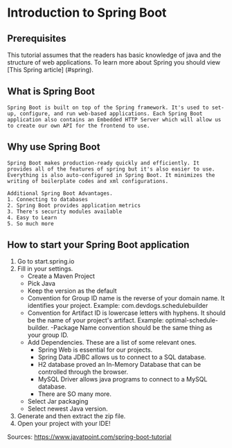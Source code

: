 # Introduction to Spring Boot


## Prerequisites 

This tutorial assumes that the readers has basic knowledge of java and the structure of web applications. To learn more about Spring you should view [This Spring article] (#spring). 

## What is Spring Boot
    Spring Boot is built on top of the Spring framework. It's used to set-up, configure, and run web-based applications. Each Spring Boot application also contains an Embedded HTTP Server which will allow us to create our own API for the frontend to use.  

## Why use Spring Boot
    Spring Boot makes production-ready quickly and efficiently. It provides all of the features of spring but it's also easier to use. Everything is also auto-configured in Spring Boot. It minimizes the writing of boilerplate codes and xml configurations.

    Additional Spring Boot Advantages. 
    1. Connecting to databases
    2. Spring Boot provides application metrics
    3. There's security modules available 
    4. Easy to Learn
    5. So much more



## How to start your Spring Boot application
1. Go to start.spring.io
2. Fill in your settings.
    - Create a Maven Project
    - Pick Java
    - Keep the version as the default
    - Convention for Group ID name is the reverse of your domain name. It identifies your project. Example: com.devdogs.schedulebuilder
    - Convention for Artifact ID is lowercase letters with hyphens. It should be the name of your project's artifact. Example: optimal-schedule-builder.
    -Package Name convention should be the same thing as your group ID. 
    - Add Dependencies. These are a list of some relevant ones.  
        - Spring Web is essential for our projects.
        - Spring Data JDBC allows us to connect to a SQL database.
        - H2 database proved an In-Memory Database that can be controlled through the browser.
        - MySQL Driver allows java programs to connect to a MySQL database. 
        - There are SO many more. 
    - Select Jar packaging
    - Select newest Java version.
3. Generate and then extract the zip file.
4. Open your project with your IDE!







Sources: 
https://www.javatpoint.com/spring-boot-tutorial